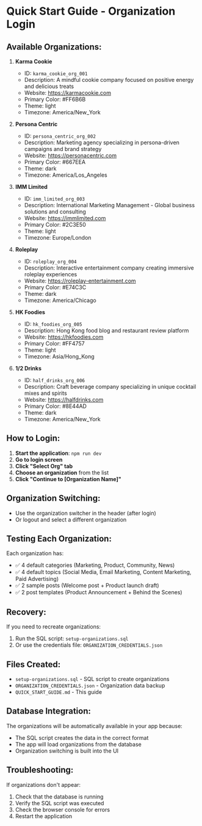 # Quick Start Guide - Organization Login

## Available Organizations:


1. **Karma Cookie**
   - ID: `karma_cookie_org_001`
   - Description: A mindful cookie company focused on positive energy and delicious treats
   - Website: https://karmacookie.com
   - Primary Color: #FF6B6B
   - Theme: light
   - Timezone: America/New_York

2. **Persona Centric**
   - ID: `persona_centric_org_002`
   - Description: Marketing agency specializing in persona-driven campaigns and brand strategy
   - Website: https://personacentric.com
   - Primary Color: #667EEA
   - Theme: dark
   - Timezone: America/Los_Angeles

3. **IMM Limited**
   - ID: `imm_limited_org_003`
   - Description: International Marketing Management - Global business solutions and consulting
   - Website: https://immlimited.com
   - Primary Color: #2C3E50
   - Theme: light
   - Timezone: Europe/London

4. **Roleplay**
   - ID: `roleplay_org_004`
   - Description: Interactive entertainment company creating immersive roleplay experiences
   - Website: https://roleplay-entertainment.com
   - Primary Color: #E74C3C
   - Theme: dark
   - Timezone: America/Chicago

5. **HK Foodies**
   - ID: `hk_foodies_org_005`
   - Description: Hong Kong food blog and restaurant review platform
   - Website: https://hkfoodies.com
   - Primary Color: #FF4757
   - Theme: light
   - Timezone: Asia/Hong_Kong

6. **1/2 Drinks**
   - ID: `half_drinks_org_006`
   - Description: Craft beverage company specializing in unique cocktail mixes and spirits
   - Website: https://halfdrinks.com
   - Primary Color: #8E44AD
   - Theme: dark
   - Timezone: America/New_York


## How to Login:

1. **Start the application**: `npm run dev`
2. **Go to login screen**
3. **Click "Select Org" tab**
4. **Choose an organization** from the list
5. **Click "Continue to [Organization Name]"**

## Organization Switching:

- Use the organization switcher in the header (after login)
- Or logout and select a different organization

## Testing Each Organization:

Each organization has:
- ✅ 4 default categories (Marketing, Product, Community, News)
- ✅ 4 default topics (Social Media, Email Marketing, Content Marketing, Paid Advertising)
- ✅ 2 sample posts (Welcome post + Product launch draft)
- ✅ 2 post templates (Product Announcement + Behind the Scenes)

## Recovery:

If you need to recreate organizations:
1. Run the SQL script: `setup-organizations.sql`
2. Or use the credentials file: `ORGANIZATION_CREDENTIALS.json`

## Files Created:

- `setup-organizations.sql` - SQL script to create organizations
- `ORGANIZATION_CREDENTIALS.json` - Organization data backup
- `QUICK_START_GUIDE.md` - This guide

## Database Integration:

The organizations will be automatically available in your app because:
- The SQL script creates the data in the correct format
- The app will load organizations from the database
- Organization switching is built into the UI

## Troubleshooting:

If organizations don't appear:
1. Check that the database is running
2. Verify the SQL script was executed
3. Check the browser console for errors
4. Restart the application

